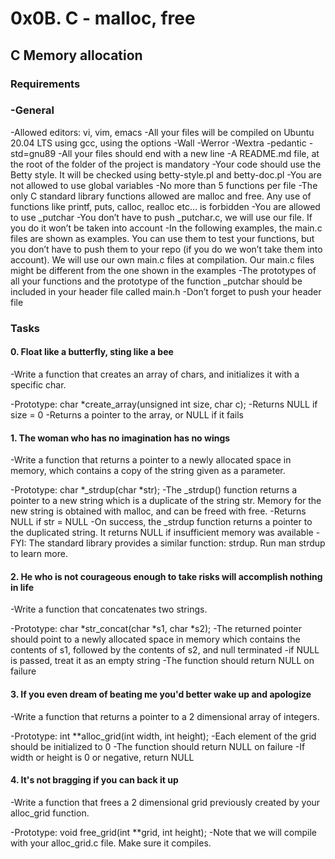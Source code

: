#	0x0B. C - malloc, free

##	C Memory allocation

###	Requirements
###	-General
-Allowed editors: vi, vim, emacs
-All your files will be compiled on Ubuntu 20.04 LTS using gcc, using the options -Wall -Werror -Wextra -pedantic -std=gnu89
-All your files should end with a new line
-A README.md file, at the root of the folder of the project is mandatory
-Your code should use the Betty style. It will be checked using betty-style.pl and betty-doc.pl
-You are not allowed to use global variables
-No more than 5 functions per file
-The only C standard library functions allowed are malloc and free. Any use of functions like printf, puts, calloc, realloc etc… is forbidden
-You are allowed to use _putchar
-You don’t have to push _putchar.c, we will use our file. If you do it won’t be taken into account
-In the following examples, the main.c files are shown as examples. You can use them to test your functions, but you don’t have to push them to your repo (if you do we won’t take them into account). We will use our own main.c files at compilation. Our main.c files might be different from the one shown in the examples
-The prototypes of all your functions and the prototype of the function _putchar should be included in your header file called main.h
-Don’t forget to push your header file

###	Tasks

####	0. Float like a butterfly, sting like a bee

-Write a function that creates an array of chars, and initializes it with a specific char.

-Prototype: char *create_array(unsigned int size, char c);
-Returns NULL if size = 0
-Returns a pointer to the array, or NULL if it fails

####	1. The woman who has no imagination has no wings

-Write a function that returns a pointer to a newly allocated space in memory, which contains a copy of the string given as a parameter.

-Prototype: char *_strdup(char *str);
-The _strdup() function returns a pointer to a new string which is a duplicate of the string str. Memory for the new string is obtained with malloc, and can be freed with free.
-Returns NULL if str = NULL
-On success, the _strdup function returns a pointer to the duplicated string. It returns NULL if insufficient memory was available
-FYI: The standard library provides a similar function: strdup. Run man strdup to learn more.

####	2. He who is not courageous enough to take risks will accomplish nothing in life

-Write a function that concatenates two strings.

-Prototype: char *str_concat(char *s1, char *s2);
-The returned pointer should point to a newly allocated space in memory which contains the contents of s1, followed by the contents of s2, and null terminated
-if NULL is passed, treat it as an empty string
-The function should return NULL on failure

####	3. If you even dream of beating me you'd better wake up and apologize

-Write a function that returns a pointer to a 2 dimensional array of integers.

-Prototype: int **alloc_grid(int width, int height);
-Each element of the grid should be initialized to 0
-The function should return NULL on failure
-If width or height is 0 or negative, return NULL

####	4. It's not bragging if you can back it up

-Write a function that frees a 2 dimensional grid previously created by your alloc_grid function.

-Prototype: void free_grid(int **grid, int height);
-Note that we will compile with your alloc_grid.c file. Make sure it compiles.
